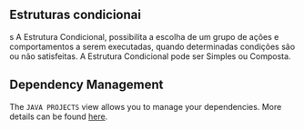 ## Estruturas condicionai
s
A Estrutura Condicional, possibilita a escolha de um grupo de ações e comportamentos a serem executadas, quando determinadas condições são ou não satisfeitas. A Estrutura Condicional pode ser Simples ou Composta.

## Dependency Management

The `JAVA PROJECTS` view allows you to manage your dependencies. More details can be found [here](https://github.com/microsoft/vscode-java-dependency#manage-dependencies).
